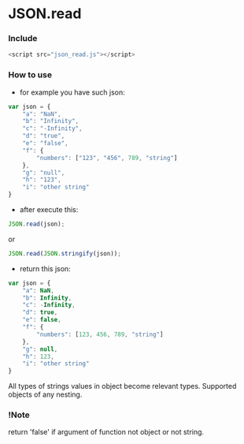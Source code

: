 # JSON.read

### Include

```javascript
<script src="json_read.js"></script>
```
### How to use

* for example you have such json:

```javascript
var json = {
	"a": "NaN",
	"b": "Infinity",
	"c": "-Infinity",
	"d": "true",
	"e": "false",
	"f": {
		"numbers": ["123", "456", 789, "string"]
	},
	"g": "null",
	"h": "123",
	"i": "other string"
}
```
* after execute this:

```javascript
JSON.read(json);
```
or
```javascript
JSON.read(JSON.stringify(json));
```

* return this json:
```javascript
var json = {
	"a": NaN,
	"b": Infinity,
	"c": -Infinity,
	"d": true,
	"e": false,
	"f": {
		"numbers": [123, 456, 789, "string"]
	},
	"g": null,
	"h": 123,
	"i": "other string"
}
```

All types of strings values in object become relevant types.
Supported objects of any nesting. 

### !Note
return 'false' if argument of function not object or not string.

